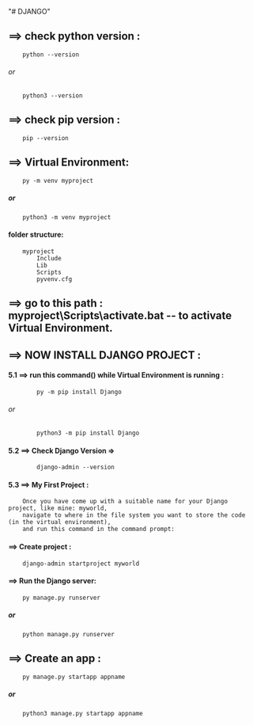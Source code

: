 "# DJANGO" 

## ==> check python version :
		python --version
###### or
		python3 --version
## ==> check pip version :
		pip --version
## ==> Virtual Environment: 
		py -m venv myproject 
##### or
		python3 -m venv myproject 	
#### folder structure: 
        myproject 
            Include
            Lib
            Scripts
            pyvenv.cfg
## ==> go to this path : myproject\Scripts\activate.bat -- to activate Virtual Environment.
## ==> NOW INSTALL DJANGO PROJECT :
####     5.1 ==> run this command() while Virtual Environment is running :
			py -m pip install Django
###### or
			python3 -m pip install Django
####     5.2 ==> Check Django Version => 
			django-admin --version
####     5.3 ==> My First Project :
        Once you have come up with a suitable name for your Django project, like mine: myworld, 
        navigate to where in the file system you want to store the code (in the virtual environment), 
        and run this command in the command prompt: 
####    ==> Create project :
		django-admin startproject myworld
#### ==> Run the Django server:
		py manage.py runserver
##### or
		python manage.py runserver

## ==> Create an app : 
    	py manage.py startapp appname
##### or
		python3 manage.py startapp appname
    
